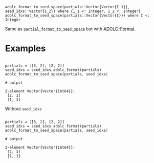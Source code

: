 ```
adolc_format_to_seed_space(partials::Vector{Vector{I_1}}, seed_idxs::Vector{I_2}) where {I_1 <: Integer, I_2 <: Integer}
adolc_format_to_seed_space(partials::Vector{Vector{I}}) where I <: Integer
```

Same as [`partial_format_to_seed_space`](@ref) but with [ADOLC-Format](@ref).

# Examples

```jldoctest

partials = [[3, 2], [2, 2]]
seed_idxs = seed_idxs_adolc_format(partials)
adolc_format_to_seed_space(partials, seed_idxs)

# output

2-element Vector{Vector{Int64}}:
 [2, 1]
 [1, 1]
```

Without `seed_idxs`

```jldoctest

partials = [[3, 2], [2, 2]]
seed_idxs = seed_idxs_adolc_format(partials)
adolc_format_to_seed_space(partials, seed_idxs)

# output

2-element Vector{Vector{Int64}}:
 [2, 1]
 [1, 1]
```
